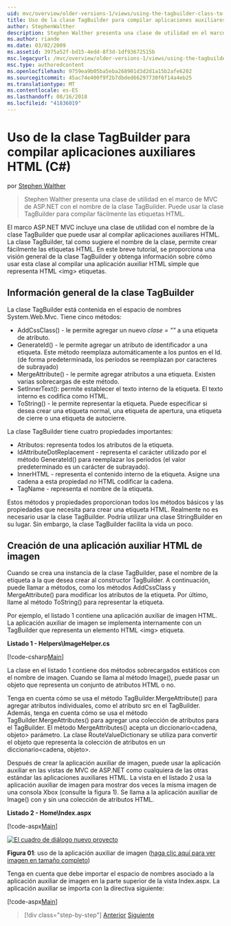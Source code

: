 ```yaml
---
uid: mvc/overview/older-versions-1/views/using-the-tagbuilder-class-to-build-html-helpers-cs
title: Uso de la clase TagBuilder para compilar aplicaciones auxiliares HTML (C#) | Microsoft Docs
author: StephenWalther
description: Stephen Walther presenta una clase de utilidad en el marco de MVC de ASP.NET con el nombre de la clase TagBuilder. Puede usar la clase TagBuilder para fácilmente...
ms.author: riande
ms.date: 03/02/2009
ms.assetid: 3975a52f-bd15-4edd-8f3d-1df93672515b
msc.legacyurl: /mvc/overview/older-versions-1/views/using-the-tagbuilder-class-to-build-html-helpers-cs
msc.type: authoredcontent
ms.openlocfilehash: 9759ea9b05ba5eba268901d3d2d1a15b2afe6202
ms.sourcegitcommit: 45ac74e400f9f2b7dbded66297730f6f14a4eb25
ms.translationtype: MT
ms.contentlocale: es-ES
ms.lasthandoff: 08/16/2018
ms.locfileid: "41836019"
---
```

<a name="using-the-tagbuilder-class-to-build-html-helpers-c"></a>Uso de la clase TagBuilder para compilar aplicaciones auxiliares HTML (C#)
====================
por [Stephen Walther](https://github.com/StephenWalther)

> Stephen Walther presenta una clase de utilidad en el marco de MVC de ASP.NET con el nombre de la clase TagBuilder. Puede usar la clase TagBuilder para compilar fácilmente las etiquetas HTML.


El marco ASP.NET MVC incluye una clase de utilidad con el nombre de la clase TagBuilder que puede usar al compilar aplicaciones auxiliares HTML. La clase TagBuilder, tal como sugiere el nombre de la clase, permite crear fácilmente las etiquetas HTML. En este breve tutorial, se proporciona una visión general de la clase TagBuilder y obtenga información sobre cómo usar esta clase al compilar una aplicación auxiliar HTML simple que representa HTML &lt;img&gt; etiquetas.

## <a name="overview-of-the-tagbuilder-class"></a>Información general de la clase TagBuilder

La clase TagBuilder está contenida en el espacio de nombres System.Web.Mvc. Tiene cinco métodos:

- AddCssClass() - le permite agregar un nuevo *clase = ""* a una etiqueta de atributo.
- GenerateId() - le permite agregar un atributo de identificador a una etiqueta. Este método reemplaza automáticamente a los puntos en el Id. (de forma predeterminada, los períodos se reemplazan por caracteres de subrayado)
- MergeAttribute() - le permite agregar atributos a una etiqueta. Existen varias sobrecargas de este método.
- SetInnerText(): permite establecer el texto interno de la etiqueta. El texto interno es codifica como HTML.
- ToString() - le permite representar la etiqueta. Puede especificar si desea crear una etiqueta normal, una etiqueta de apertura, una etiqueta de cierre o una etiqueta de autocierre.
  

La clase TagBuilder tiene cuatro propiedades importantes:

- Atributos: representa todos los atributos de la etiqueta.
- IdAttributeDotReplacement - representa el carácter utilizado por el método GenerateId() para reemplazar los períodos (el valor predeterminado es un carácter de subrayado).
- InnerHTML - representa el contenido interno de la etiqueta. Asigne una cadena a esta propiedad *no* HTML codificar la cadena.
- TagName - representa el nombre de la etiqueta.

Estos métodos y propiedades proporcionan todos los métodos básicos y las propiedades que necesita para crear una etiqueta HTML. Realmente no es necesario usar la clase TagBuilder. Podría utilizar una clase StringBuilder en su lugar. Sin embargo, la clase TagBuilder facilita la vida un poco.

## <a name="creating-an-image-html-helper"></a>Creación de una aplicación auxiliar HTML de imagen

Cuando se crea una instancia de la clase TagBuilder, pase el nombre de la etiqueta a la que desea crear al constructor TagBuilder. A continuación, puede llamar a métodos, como los métodos AddCssClass y MergeAttribute() para modificar los atributos de la etiqueta. Por último, llame al método ToString() para representar la etiqueta.

Por ejemplo, el listado 1 contiene una aplicación auxiliar de imagen HTML. La aplicación auxiliar de imagen se implementa internamente con un TagBuilder que representa un elemento HTML &lt;img&gt; etiqueta.

**Listado 1 - Helpers\ImageHelper.cs**

[!code-csharp[Main](using-the-tagbuilder-class-to-build-html-helpers-cs/samples/sample1.cs)]

La clase en el listado 1 contiene dos métodos sobrecargados estáticos con el nombre de imagen. Cuando se llama al método Image(), puede pasar un objeto que representa un conjunto de atributos HTML o no.

Tenga en cuenta cómo se usa el método TagBuilder.MergeAttribute() para agregar atributos individuales, como el atributo src en el TagBuilder. Además, tenga en cuenta cómo se usa el método TagBuilder.MergeAttributes() para agregar una colección de atributos para el TagBuilder. El método MergeAttributes() acepta un diccionario&lt;cadena, objeto&gt; parámetro. La clase RouteValueDictionary se utiliza para convertir el objeto que representa la colección de atributos en un diccionario&lt;cadena, objeto&gt;.

Después de crear la aplicación auxiliar de imagen, puede usar la aplicación auxiliar en las vistas de MVC de ASP.NET como cualquiera de las otras estándar las aplicaciones auxiliares HTML. La vista en el listado 2 usa la aplicación auxiliar de imagen para mostrar dos veces la misma imagen de una consola Xbox (consulte la figura 1). Se llama a la aplicación auxiliar de Image() con y sin una colección de atributos HTML.

**Listado 2 - Home\Index.aspx**

[!code-aspx[Main](using-the-tagbuilder-class-to-build-html-helpers-cs/samples/sample2.aspx)]


[![El cuadro de diálogo nuevo proyecto](using-the-tagbuilder-class-to-build-html-helpers-cs/_static/image1.jpg)](using-the-tagbuilder-class-to-build-html-helpers-cs/_static/image1.png)

**Figura 01**: uso de la aplicación auxiliar de imagen ([haga clic aquí para ver imagen en tamaño completo](using-the-tagbuilder-class-to-build-html-helpers-cs/_static/image2.png))


Tenga en cuenta que debe importar el espacio de nombres asociado a la aplicación auxiliar de imagen en la parte superior de la vista Index.aspx. La aplicación auxiliar se importa con la directiva siguiente:

[!code-aspx[Main](using-the-tagbuilder-class-to-build-html-helpers-cs/samples/sample3.aspx)]

> [!div class="step-by-step"]
> [Anterior](creating-custom-html-helpers-cs.md)
> [Siguiente](creating-page-layouts-with-view-master-pages-cs.md)
